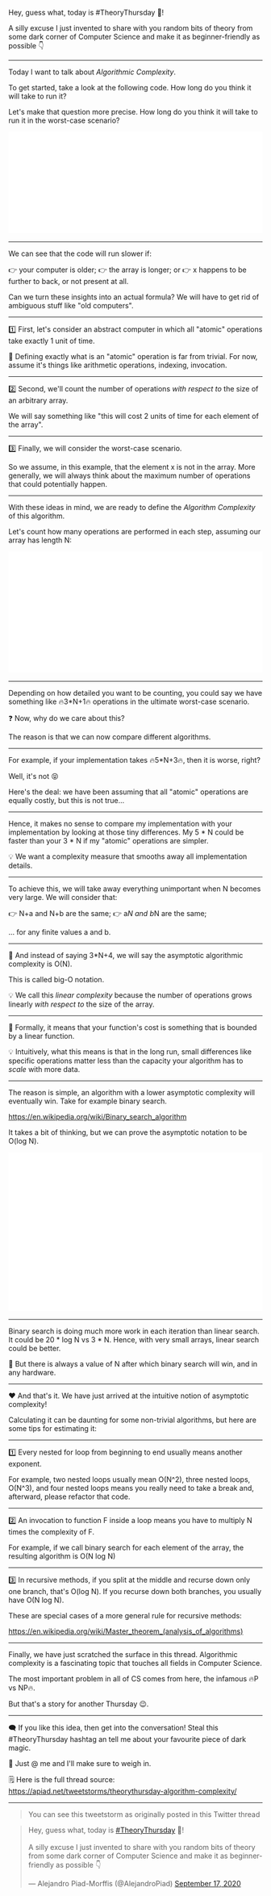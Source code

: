 Hey, guess what, today is #TheoryThursday 🧐! 

A silly excuse I just invented to share with you random bits of theory from some dark corner of Computer Science and make it as beginner-friendly as possible 👇

---

Today I want to talk about *Algorithmic Complexity*.

To get started, take a look at the following code. How long do you think it will take to run it? 

Let's make that question more precise. How long do you think it will take to run it in the worst-case scenario?  

<!--
```python
def find_element(array, x):
  for i, y in enumerate(array):
    if x == y:
      return i

  return -1
```
-->

![](complexity-example-1.svg)

---

We can see that the code will run slower if:

👉 your computer is older;
👉 the array is longer; or
👉 x happens to be further to back, or not present at all.

Can we turn these insights into an actual formula? We will have to get rid of ambiguous stuff like "old computers".

---

1️⃣ First, let's consider an abstract computer in which all "atomic" operations take exactly 1 unit of time. 

🤔 Defining exactly what is an "atomic" operation is far from trivial. For now, assume it's things like arithmetic operations, indexing, invocation.

---

2️⃣ Second, we'll count the number of operations *with respect to* the size of an arbitrary array.

We will say something like "this will cost 2 units of time for each element of the array".

---

3️⃣ Finally, we will consider the worst-case scenario.

So we assume, in this example, that the element x is not in the array. More generally, we will always think about the maximum number of operations that could potentially happen.

--- 

With these ideas in mind, we are ready to define the *Algorithm Complexity* of this algorithm. 

Let's count how many operations are performed in each step, assuming our array has length N:

<!-- 
```python
def find_element(array, x):
  # performed N times ------------\
  for i, y in enumerate(array): # | +1 invocation of next()
                                # | +1 tuple deconstruction
    if x == y:                  # | +1 comparison
      return i                  # | +1 return (but not always)
  # ------------------------------/

  return -1                     # +1 return
``` 
-->

![](complexity-example-2.svg)

--- 

Depending on how detailed you want to be counting, you could say we have something like 🔥3*N+1🔥 operations in the ultimate worst-case scenario.

❓ Now, why do we care about this? 

The reason is that we can now compare different algorithms. 

---

For example, if your implementation takes 🔥5*N+3🔥, then it is worse, right?

Well, it's not 😝

Here's the deal: we have been assuming that all "atomic" operations are equally costly, but this is not true...

---

Hence, it makes no sense to compare my implementation with your implementation by looking at those tiny differences. My 5 * N could be faster than your 3 * N if my "atomic" operations are simpler.

💡 We want a complexity measure that smooths away all implementation details.

---

To achieve this, we will take away everything unimportant when N becomes very large. We will consider that:

👉 N+a and N+b are the same;
👉 a*N and b*N are the same; 

... for any finite values a and b.

---

🔑 And instead of saying 3*N+4, we will say the asymptotic algorithmic complexity is O(N).

This is called big-O notation.

💡 We call this *linear complexity* because the number of operations grows linearly *with respect to* the size of the array.

---

🧐 Formally, it means that your function's cost is something that is bounded by a linear function.

💡 Intuitively, what this means is that in the long run, small differences like specific operations matter less than the capacity your algorithm has to *scale* with more data.

---

The reason is simple, an algorithm with a lower asymptotic complexity will eventually win. Take for example binary search.

<https://en.wikipedia.org/wiki/Binary_search_algorithm>

It takes a bit of thinking, but we can prove the asymptotic notation to be O(log N).

<!--
```python
def binary_search(array, x):
  left = 0
  right = len(array) - 1

  while left < right:
    m = (left + right) // 2
    
    if a[m] < x:
      left = m + 1
    elif a[m] > x:
      right = m - 1
    else:
      return m

  return -1
```
-->

![](complexity-example-3.svg)

---

Binary search is doing much more work in each iteration than linear search. It could be 20 * log N vs 3 * N. Hence, with very small arrays, linear search could be better.

🔑 But there is always a value of N after which binary search will win, and in any hardware.

---

❤️ And that's it. We have just arrived at the intuitive notion of asymptotic complexity!

Calculating it can be daunting for some non-trivial algorithms, but here are some tips for estimating it:

---

1️⃣ Every nested for loop from beginning to end usually means another exponent.

For example, two nested loops usually mean O(N^2), three nested loops, O(N^3), and four nested loops means you really need to take a break and, afterward, please refactor that code.

---

2️⃣ An invocation to function F inside a loop means you have to multiply N times the complexity of F.

For example, if we call binary search for each element of the array, the resulting algorithm is O(N log N)

---

3️⃣ In recursive methods, if you split at the middle and recurse down only one branch, that's O(log N). If you recurse down both branches, you usually have O(N log N).

These are special cases of a more general rule for recursive methods:

<https://en.wikipedia.org/wiki/Master_theorem_(analysis_of_algorithms)>

---

Finally, we have just scratched the surface in this thread. Algorithmic complexity is a fascinating topic that touches all fields in Computer Science.

The most important problem in all of CS comes from here, the infamous 🔥P vs NP🔥.

But that's a story for another Thursday 😉.

---

🗨️ If you like this idea, then get into the conversation! Steal this #TheoryThursday hashtag an tell me about your favourite piece of dark magic.

🔔 Just @ me and I'll make sure to weigh in. 

🗒️ Here is the full thread source:
<https://apiad.net/tweetstorms/theorythursday-algorithm-complexity/>

---

> You can see this tweetstorm as originally posted in this Twitter thread

<blockquote class="twitter-tweet" data-partner="tweetdeck"><p lang="en" dir="ltr">Hey, guess what, today is <a href="https://twitter.com/hashtag/TheoryThursday?src=hash&amp;ref_src=twsrc%5Etfw">#TheoryThursday</a> 🧐! <br><br>A silly excuse I just invented to share with you random bits of theory from some dark corner of Computer Science and make it as beginner-friendly as possible 👇</p>&mdash; Alejandro Piad-Morffis (@AlejandroPiad) <a href="https://twitter.com/AlejandroPiad/status/1306570124858716163?ref_src=twsrc%5Etfw">September 17, 2020</a></blockquote>
<script async src="https://platform.twitter.com/widgets.js" charset="utf-8"></script>
